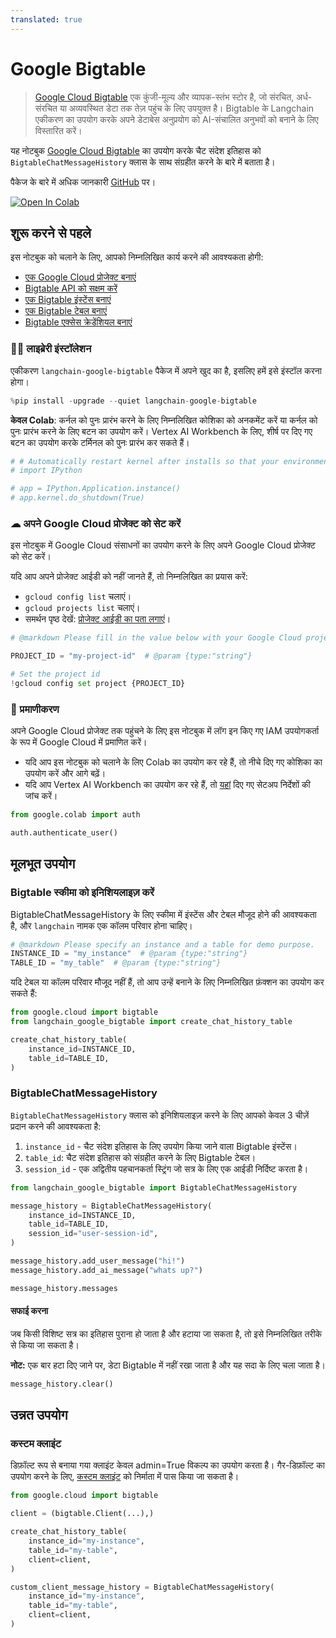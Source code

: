 ```yaml
---
translated: true
---
```


# Google Bigtable

> [Google Cloud Bigtable](https://cloud.google.com/bigtable) एक कुंजी-मूल्य और व्यापक-स्तंभ स्टोर है, जो संरचित, अर्ध-संरचित या अव्यवस्थित डेटा तक तेज़ पहुंच के लिए उपयुक्त है। Bigtable के Langchain एकीकरण का उपयोग करके अपने डेटाबेस अनुप्रयोग को AI-संचालित अनुभवों को बनाने के लिए विस्तारित करें।

यह नोटबुक [Google Cloud Bigtable](https://cloud.google.com/bigtable) का उपयोग करके चैट संदेश इतिहास को `BigtableChatMessageHistory` क्लास के साथ संग्रहीत करने के बारे में बताता है।

पैकेज के बारे में अधिक जानकारी [GitHub](https://github.com/googleapis/langchain-google-bigtable-python/) पर।

[![Open In Colab](https://colab.research.google.com/assets/colab-badge.svg)](https://colab.research.google.com/github/googleapis/langchain-google-bigtable-python/blob/main/docs/chat_message_history.ipynb)

## शुरू करने से पहले

इस नोटबुक को चलाने के लिए, आपको निम्नलिखित कार्य करने की आवश्यकता होगी:

* [एक Google Cloud प्रोजेक्ट बनाएं](https://developers.google.com/workspace/guides/create-project)
* [Bigtable API को सक्षम करें](https://console.cloud.google.com/flows/enableapi?apiid=bigtable.googleapis.com)
* [एक Bigtable इंस्टेंस बनाएं](https://cloud.google.com/bigtable/docs/creating-instance)
* [एक Bigtable टेबल बनाएं](https://cloud.google.com/bigtable/docs/managing-tables)
* [Bigtable एक्सेस क्रेडेंशियल बनाएं](https://developers.google.com/workspace/guides/create-credentials)

### 🦜🔗 लाइब्रेरी इंस्टॉलेशन

एकीकरण `langchain-google-bigtable` पैकेज में अपने खुद का है, इसलिए हमें इसे इंस्टॉल करना होगा।

```python
%pip install -upgrade --quiet langchain-google-bigtable
```

**केवल Colab**: कर्नल को पुनः प्रारंभ करने के लिए निम्नलिखित कोशिका को अनकमेंट करें या कर्नल को पुनः प्रारंभ करने के लिए बटन का उपयोग करें। Vertex AI Workbench के लिए, शीर्ष पर दिए गए बटन का उपयोग करके टर्मिनल को पुनः प्रारंभ कर सकते हैं।

```python
# # Automatically restart kernel after installs so that your environment can access the new packages
# import IPython

# app = IPython.Application.instance()
# app.kernel.do_shutdown(True)
```

### ☁ अपने Google Cloud प्रोजेक्ट को सेट करें

इस नोटबुक में Google Cloud संसाधनों का उपयोग करने के लिए अपने Google Cloud प्रोजेक्ट को सेट करें।

यदि आप अपने प्रोजेक्ट आईडी को नहीं जानते हैं, तो निम्नलिखित का प्रयास करें:

* `gcloud config list` चलाएं।
* `gcloud projects list` चलाएं।
* समर्थन पृष्ठ देखें: [प्रोजेक्ट आईडी का पता लगाएं](https://support.google.com/googleapi/answer/7014113)।

```python
# @markdown Please fill in the value below with your Google Cloud project ID and then run the cell.

PROJECT_ID = "my-project-id"  # @param {type:"string"}

# Set the project id
!gcloud config set project {PROJECT_ID}
```

### 🔐 प्रमाणीकरण

अपने Google Cloud प्रोजेक्ट तक पहुंचने के लिए इस नोटबुक में लॉग इन किए गए IAM उपयोगकर्ता के रूप में Google Cloud में प्रमाणित करें।

- यदि आप इस नोटबुक को चलाने के लिए Colab का उपयोग कर रहे हैं, तो नीचे दिए गए कोशिका का उपयोग करें और आगे बढ़ें।
- यदि आप Vertex AI Workbench का उपयोग कर रहे हैं, तो [यहां](https://github.com/GoogleCloudPlatform/generative-ai/tree/main/setup-env) दिए गए सेटअप निर्देशों की जांच करें।

```python
from google.colab import auth

auth.authenticate_user()
```

## मूलभूत उपयोग

### Bigtable स्कीमा को इनिशियलाइज़ करें

BigtableChatMessageHistory के लिए स्कीमा में इंस्टेंस और टेबल मौजूद होने की आवश्यकता है, और `langchain` नामक एक कॉलम परिवार होना चाहिए।

```python
# @markdown Please specify an instance and a table for demo purpose.
INSTANCE_ID = "my_instance"  # @param {type:"string"}
TABLE_ID = "my_table"  # @param {type:"string"}
```

यदि टेबल या कॉलम परिवार मौजूद नहीं हैं, तो आप उन्हें बनाने के लिए निम्नलिखित फ़ंक्शन का उपयोग कर सकते हैं:

```python
from google.cloud import bigtable
from langchain_google_bigtable import create_chat_history_table

create_chat_history_table(
    instance_id=INSTANCE_ID,
    table_id=TABLE_ID,
)
```

### BigtableChatMessageHistory

`BigtableChatMessageHistory` क्लास को इनिशियलाइज़ करने के लिए आपको केवल 3 चीज़ें प्रदान करने की आवश्यकता है:

1. `instance_id` - चैट संदेश इतिहास के लिए उपयोग किया जाने वाला Bigtable इंस्टेंस।
1. `table_id`: चैट संदेश इतिहास को संग्रहीत करने के लिए Bigtable टेबल।
1. `session_id` - एक अद्वितीय पहचानकर्ता स्ट्रिंग जो सत्र के लिए एक आईडी निर्दिष्ट करता है।

```python
from langchain_google_bigtable import BigtableChatMessageHistory

message_history = BigtableChatMessageHistory(
    instance_id=INSTANCE_ID,
    table_id=TABLE_ID,
    session_id="user-session-id",
)

message_history.add_user_message("hi!")
message_history.add_ai_message("whats up?")
```

```python
message_history.messages
```

#### सफाई करना

जब किसी विशिष्ट सत्र का इतिहास पुराना हो जाता है और हटाया जा सकता है, तो इसे निम्नलिखित तरीके से किया जा सकता है।

**नोट:** एक बार हटा दिए जाने पर, डेटा Bigtable में नहीं रखा जाता है और यह सदा के लिए चला जाता है।

```python
message_history.clear()
```

## उन्नत उपयोग

### कस्टम क्लाइंट

डिफ़ॉल्ट रूप से बनाया गया क्लाइंट केवल admin=True विकल्प का उपयोग करता है। गैर-डिफ़ॉल्ट का उपयोग करने के लिए, [कस्टम क्लाइंट](https://cloud.google.com/python/docs/reference/bigtable/latest/client#class-googlecloudbigtableclientclientprojectnone-credentialsnone-readonlyfalse-adminfalse-clientinfonone-clientoptionsnone-adminclientoptionsnone-channelnone) को निर्माता में पास किया जा सकता है।

```python
from google.cloud import bigtable

client = (bigtable.Client(...),)

create_chat_history_table(
    instance_id="my-instance",
    table_id="my-table",
    client=client,
)

custom_client_message_history = BigtableChatMessageHistory(
    instance_id="my-instance",
    table_id="my-table",
    client=client,
)
```
